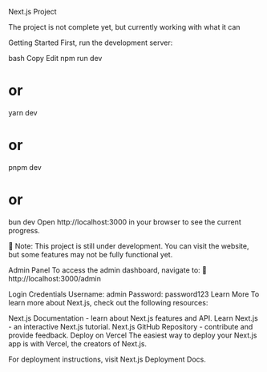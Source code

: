 Next.js Project

The project is not complete yet, but currently working with what it can 

Getting Started
First, run the development server:

bash
Copy
Edit
npm run dev
# or
yarn dev
# or
pnpm dev
# or
bun dev
Open http://localhost:3000 in your browser to see the current progress.

🚧 Note: This project is still under development. You can visit the website, but some features may not be fully functional yet.

Admin Panel
To access the admin dashboard, navigate to:
🔗 http://localhost:3000/admin

Login Credentials
Username: admin
Password: password123
Learn More
To learn more about Next.js, check out the following resources:

Next.js Documentation - learn about Next.js features and API.
Learn Next.js - an interactive Next.js tutorial.
Next.js GitHub Repository - contribute and provide feedback.
Deploy on Vercel
The easiest way to deploy your Next.js app is with Vercel, the creators of Next.js.

For deployment instructions, visit Next.js Deployment Docs.